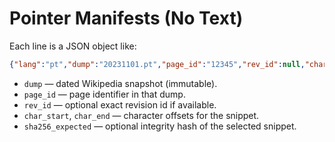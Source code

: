 # Pointer Manifests (No Text)

Each line is a JSON object like:

```json
{"lang":"pt","dump":"20231101.pt","page_id":"12345","rev_id":null,"char_start":0,"char_end":800,"sha256_expected":null}
```

- `dump` — dated Wikipedia snapshot (immutable).
- `page_id` — page identifier in that dump.
- `rev_id` — optional exact revision id if available.
- `char_start`, `char_end` — character offsets for the snippet.
- `sha256_expected` — optional integrity hash of the selected snippet.
